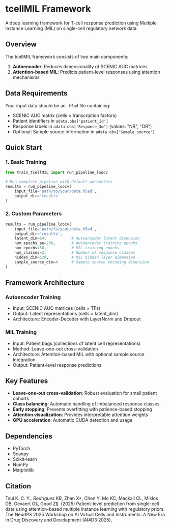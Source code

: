 # tcellMIL Framework

A deep learning framework for T-cell response prediction using Multiple Instance Learning (MIL) on single-cell regulatory network data.

## Overview

The tcellMIL framework consists of two main components:
1. **Autoencoder**: Reduces dimensionality of SCENIC AUC matrices
2. **Attention-based MIL**: Predicts patient-level responses using attention mechanisms

## Data Requirements

Your input data should be an `.h5ad` file containing:
- SCENIC AUC matrix (cells × transcription factors)
- Patient identifiers in `adata.obs['patient_id']`
- Response labels in `adata.obs['Response_3m']` (values: "NR", "OR")
- Optional: Sample source information in `adata.obs['Sample_source']`

## Quick Start

### 1. Basic Training

```python
from train_tcellMIL import run_pipeline_loocv

# Run complete pipeline with default parameters
results = run_pipeline_loocv(
    input_file='path/to/your/data.h5ad',
    output_dir='results'
)
```

### 2. Custom Parameters

```python
results = run_pipeline_loocv(
    input_file='path/to/your/data.h5ad',
    output_dir='results',
    latent_dim=64,           # Autoencoder latent dimension
    num_epochs_ae=200,       # Autoencoder training epochs
    num_epochs=50,           # MIL training epochs
    num_classes=2,           # Number of response classes
    hidden_dim=128,          # MIL hidden layer dimension
    sample_source_dim=4      # Sample source encoding dimension
)
```

## Framework Architecture

### Autoencoder Training
- Input: SCENIC AUC matrices (cells × TFs)
- Output: Latent representations (cells × latent_dim)
- Architecture: Encoder-Decoder with LayerNorm and Dropout

### MIL Training
- Input: Patient bags (collections of latent cell representations)
- Method: Leave-one-out cross-validation
- Architecture: Attention-based MIL with optional sample source integration
- Output: Patient-level response predictions


## Key Features

- **Leave-one-out cross-validation**: Robust evaluation for small patient cohorts
- **Class balancing**: Automatic handling of imbalanced response classes
- **Early stopping**: Prevents overfitting with patience-based stopping
- **Attention visualization**: Provides interpretable attention weights
- **GPU acceleration**: Automatic CUDA detection and usage

## Dependencies

- PyTorch
- Scanpy
- Scikit-learn
- NumPy
- Matplotlib

## Citation
Tsui K. C. Y.*, Rodrigues KB*, Zhan X*, Chen Y, Mo KC, Mackall CL, Miklos DB, Gevaert O§, Good Z§. (2025) Patient-level prediction from single-cell data using attention-based multiple instance learning with regulatory priors. The NeurIPS 2025 Workshop on AI Virtual Cells and Instruments: A New Era in Drug Discovery and Development (AI4D3 2025),

